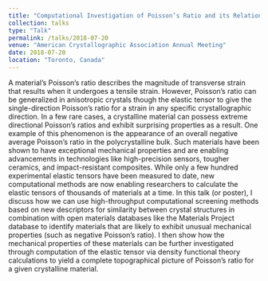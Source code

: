 ```yaml
---
title: "Computational Investigation of Poisson’s Ratio and its Relationship to Crystal Structure."
collection: talks
type: "Talk"
permalink: /talks/2018-07-20
venue: "American Crystallographic Association Annual Meeting"
date: 2018-07-20
location: "Toronto, Canada"
---
```


A material’s Poisson’s ratio describes the magnitude of transverse strain that results when it undergoes a tensile strain. However, Poisson’s ratio can be generalized in anisotropic crystals though the elastic tensor to give the single-direction Poisson’s ratio for a strain in any specific crystallographic direction. In a few rare cases, a crystalline material can possess extreme directional Poisson’s ratios and exhibit surprising properties as a result. One example of this phenomenon is the appearance of an overall negative average Poisson’s ratio in the polycrystalline bulk. Such materials have been shown to have exceptional mechanical properties and are enabling advancements in technologies like high-precision sensors, tougher ceramics, and impact-resistant composites. While only a few hundred experimental elastic tensors have been measured to date, new computational methods are now enabling researchers to calculate the elastic tensors of thousands of materials at a time. In this talk (or poster), I discuss how we can use high-throughput computational screening methods based on new descriptors for similarity between crystal structures in combination with open materials databases like the Materials Project database to identify materials that are likely to exhibit unusual mechanical properties (such as negative Poisson’s ratio). I then show how the mechanical properties of these materials can be further investigated through computation of the elastic tensor via density functional theory calculations to yield a complete topographical picture of Poisson’s ratio for a given crystalline material.
